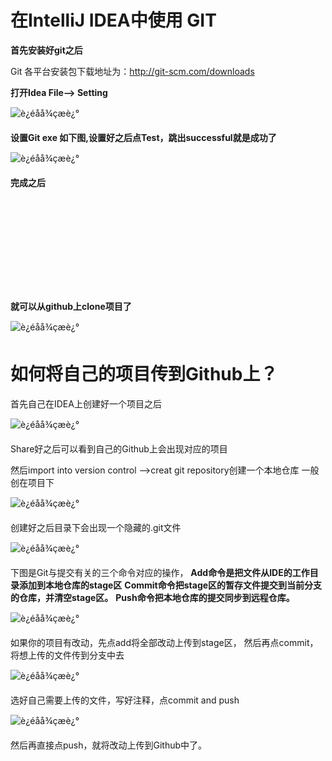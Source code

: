 

# 在IntelliJ IDEA中使用 GIT

**首先安装好git之后**

Git 各平台安装包下载地址为：<http://git-scm.com/downloads>

**打开Idea File—> Setting** 

![è¿éåå¾çæè¿°](D:\java\md_pictures\Git\GitSetting.png)

**设置Git exe 如下图,设置好之后点Test，跳出successful就是成功了** 

![è¿éåå¾çæè¿°](D:\java\md_pictures\Git\设置Git.exe.png)

**完成之后** 

![è¿éåå¾çæè¿°](D:\java\md_pictures\Git\Git克隆项目.md)

**就可以从github上clone项目了** 

![è¿éåå¾çæè¿°](D:\java\md_pictures\Git\Git克隆项目2.png)

# **如何将自己的项目传到Github上？**

首先自己在IDEA上创建好一个项目之后 

![è¿éåå¾çæè¿°](D:\java\md_pictures\Git\上传到Git.png)

Share好之后可以看到自己的Github上会出现对应的项目

然后import into version control –>creat git repository创建一个本地仓库 
一般创在项目下 

![è¿éåå¾çæè¿°](D:\java\md_pictures\Git\创建本地仓库.png)

创建好之后目录下会出现一个隐藏的.git文件 

![è¿éåå¾çæè¿°](D:\java\md_pictures\Git\本地仓库.png)

下图是Git与提交有关的三个命令对应的操作， 
**Add命令是把文件从IDE的工作目录添加到本地仓库的stage区** 
**Commit命令把stage区的暂存文件提交到当前分支的仓库，并清空stage区。** 
**Push命令把本地仓库的提交同步到远程仓库。** 

![è¿éåå¾çæè¿°](D:\java\md_pictures\Git\仓库连接图.png)

如果你的项目有改动，先点add将全部改动上传到stage区， 
然后再点commit，将想上传的文件传到分支中去 

![è¿éåå¾çæè¿°](D:\java\md_pictures\Git\上传1.png)

选好自己需要上传的文件，写好注释，点commit and push 

![è¿éåå¾çæè¿°](D:\java\md_pictures\Git\上传2.png)

然后再直接点push，就将改动上传到Github中了。